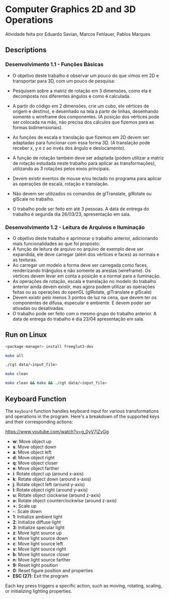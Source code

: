 # Computer Graphics 2D and 3D Operations

Atividade feita por Eduardo Savian, Marcos Fehlauer, Pablos Marques

## Descriptions

### Desenvolvimento 1.1 - Funções Básicas

- O objetivo deste trabalho é observar um pouco do que vimos em 2D e transportar para 3D, com um pouco de pesquisa:

- Pesquisem sobre a matriz de rotação em 3 dimensões, como ela é decomposta nos diferentes ângulos e como é calculada.

- A partir do código em 2 dimensões, crie um cubo, ele vértices de origem e destino), e desenhado na tela a partir de linhas, desenhando somente o wireframe dos componentes. (A posição dos vértices pode ser colocada na mão, não precisa dos cálculos que fizemos para as formas bidimensionais).

- As funções de escala e translação que fizemos em 2D devem ser adaptadas para funcionar com essa forma 3D. (A translação pode receber x, y e z ao invés dos ângulo e deslocamento).

- A função de rotação também deve ser adaptada (podem utilizar a matriz de rotação estudada neste trabalho para aplicar as transformações), utilizando as 3 rotações pelos eixos principais.

- Devem existir eventos de mouse e/ou teclado no programa para aplicar as operações de escala, rotação e translação.

- Não devem ser utilizados os comandos de glTranslate, glRotate ou glScale no trabalho.

- O trabalho pode ser feito em até 3 pessoas. A data de entrega do trabalho é segunda dia 26/03/23, apresentação em sala.

### Desenvolvimento 1.2 - Leitura de Arquivos e Iluminação

- O objetivo deste trabalho é aprimorar o trabalho anterior, adicionando mais funcionalidades ao que foi proposto:
- A função de leitura de arquivo no arquivo de exemplo deve ser expandida, ele deve carregar (além dos vértices e faces) as normais e as texturas.
- Ao carregar um modelo a forma deve ser carregada como faces, renderizando triângulos e não somente as arestas (wireframe). Os vértices devem levar em conta a posição e a normal para a iluminação.
- As operações de rotação, escala e translação no modelo do trabalho anterior ainda devem existir, mas agora podem utilizar as operações feitas ou as operações do openGL (glRotate, glTranslate e glScale)
- Devem existir pelo menos 3 pontos de luz na cena, que devem ter os componentes de difusa, especular e ambiente. E devem poder ser ativadas ou desativadas.
- O trabalho pode ser feito com o mesmo grupo do trabalho anterior. A data de entrega do trabalho é dia 23/04 apresentação em sala.

## Run on Linux

```bash
<package-manager> install freeglut3-dev
```

```bash
make all
```

```bash
./cgt data/<input_file>
```

```bash
make clean
```

```bash
make clean && make && ./cgt data/<input_file>
```

## Keyboard Function

The `keyboard` function handles keyboard input for various transformations and operations in the program. Here's a breakdown of the supported keys and their corresponding actions:


https://www.youtube.com/watch?v=g_0yV7jZvGg

- **w**: Move object up
- **s**: Move object down
- **a**: Move object left
- **d**: Move object right
- **q**: Move object closer
- **e**: Move object farther
- **i**: Rotate object up (around x-axis)
- **k**: Rotate object down (around x-axis)
- **j**: Rotate object left (around y-axis)
- **l**: Rotate object right (around y-axis)
- **u**: Rotate object clockwise (around z-axis)
- **o**: Rotate object counterclockwise (around z-axis)
- **+**: Scale up
- **-**: Scale down
- **1**: Initialize ambient light
- **2**: Initialize diffuse light
- **3**: Initialize specular light
- **z**: Move light source up
- **x**: Move light source down
- **c**: Move light source left
- **v**: Move light source right
- **b**: Move light source closer
- **n**: Move light source farther
- **9**: Reset light position
- **0**: Reset figure position and properties
- **ESC (27)**: Exit the program

Each key press triggers a specific action, such as moving, rotating, scaling, or initializing lighting properties.
